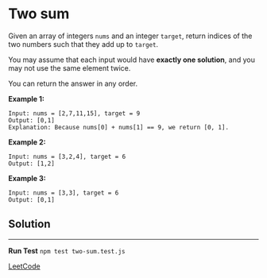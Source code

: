 # Two sum

Given an array of integers ` nums ` and an integer ` target `, return indices of the two numbers such that they add up to ` target `.

You may assume that each input would have **exactly one solution**, and you may not use the same element twice.

You can return the answer in any order.

**Example 1:**

```text
Input: nums = [2,7,11,15], target = 9
Output: [0,1]
Explanation: Because nums[0] + nums[1] == 9, we return [0, 1].
```

**Example 2:**

```text
Input: nums = [3,2,4], target = 6
Output: [1,2]
```

**Example 3:**

```text
Input: nums = [3,3], target = 6
Output: [0,1]
```

## Solution

---

**Run Test** `npm test two-sum.test.js`

[LeetCode](https://leetcode.com/problems/two-sum/)
